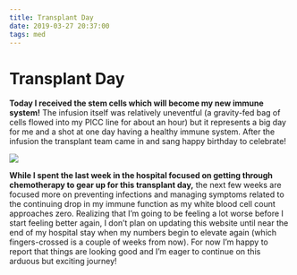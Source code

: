 ```yaml
---
title: Transplant Day
date: 2019-03-27 20:37:00
tags: med
---
```


# Transplant Day

**Today I received the stem cells which will become my new immune system!** The infusion itself was relatively uneventful (a gravity-fed bag of cells flowed into my PICC line for about an hour) but it represents a big day for me and a shot at one day having a healthy immune system. After the infusion the transplant team came in and sang happy birthday to celebrate!

<div class="center border">

![](IMG_0045.jpg)

</div>

**While I spent the last week in the hospital focused on getting through chemotherapy to gear up for this transplant day,** the next few weeks are focused more on preventing infections and managing symptoms related to the continuing drop in my immune function as my white blood cell count approaches zero. Realizing that I’m going to be feeling a lot worse before I start feeling better again, I don’t plan on updating this website until near the end of my hospital stay when my numbers begin to elevate again (which fingers-crossed is a couple of weeks from now). For now I’m happy to report that things are looking good and I’m eager to continue on this arduous but exciting journey!